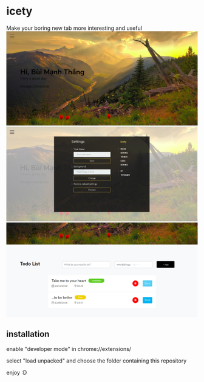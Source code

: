 # icety
Make your boring new tab more interesting and useful
![](images/1.png)
![](images/2.png)
![](images/3.png)

## installation
enable "developer mode" in chrome://extensions/

select "load unpacked" and choose the folder containing this repository

enjoy :D